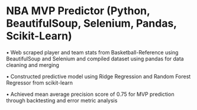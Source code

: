# NBA MVP Predictor (Python, BeautifulSoup, Selenium, Pandas, Scikit-Learn)
• Web scraped player and team stats from Basketball-Reference using BeautifulSoup and Selenium and compiled dataset using pandas for data cleaning and merging

• Constructed predictive model using Ridge Regression and Random Forest Regressor from scikit-learn

• Achieved mean average precision score of 0.75 for MVP prediction through backtesting and error metric analysis

